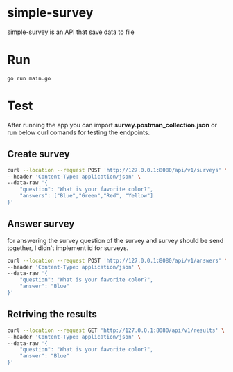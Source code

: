 # simple-survey
simple-survey is an API that save data to file


# Run
```
go run main.go
```

# Test

After running the app you can import **survey.postman_collection.json** or run below curl
comands for testing the endpoints.

## Create survey

```bash
curl --location --request POST 'http://127.0.0.1:8080/api/v1/surveys' \
--header 'Content-Type: application/json' \
--data-raw '{
    "question": "What is your favorite color?",
    "answers": ["Blue","Green","Red", "Yellow"]
}'
```

## Answer survey
for answering the survey question of the survey and survey should be send together, I didn't
implement id for surveys.

```bash
curl --location --request POST 'http://127.0.0.1:8080/api/v1/answers' \
--header 'Content-Type: application/json' \
--data-raw '{
    "question": "What is your favorite color?",
    "answer": "Blue"
}'
```


## Retriving the results

```bash
curl --location --request GET 'http://127.0.0.1:8080/api/v1/results' \
--header 'Content-Type: application/json' \
--data-raw '{
    "question": "What is your favorite color?",
    "answer": "Blue"
}'
```
